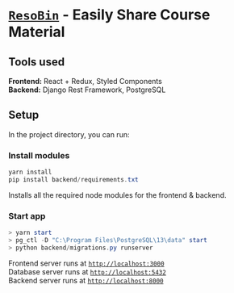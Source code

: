# [`ResoBin`](https://resobin.netlify.app/) - Easily Share Course Material  

## Tools used

**Frontend:** React + Redux, Styled Components  
**Backend:** Django Rest Framework, PostgreSQL

## Setup

In the project directory, you can run:

### Install modules

```powershell
yarn install
pip install backend/requirements.txt
```

Installs all the required node modules for the frontend & backend.

### Start app

```powershell
> yarn start
> pg_ctl -D "C:\Program Files\PostgreSQL\13\data" start
> python backend/migrations.py runserver
```

Frontend server runs at [`http://localhost:3000`](http://localhost:3000)  
Database server runs at [`http://localhost:5432`](http://localhost:5432)  
Backend server runs at [`http://localhost:8000`](http://localhost:8000)  
